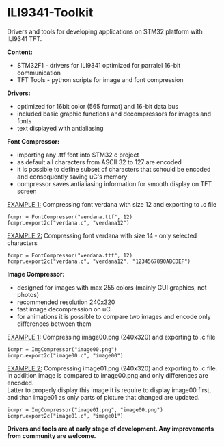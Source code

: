 # ILI9341-Toolkit
Drivers and tools for developing applications on STM32 platform with ILI9341 TFT.

<b>Content:</b>

* STM32F1	- drivers for ILI9341 optimized for parralel 16-bit communication
* TFT Tools	- python scripts for image and font compression


<b>Drivers:</b>

- optimized for 16bit color (565 format) and 16-bit data bus
- included basic graphic functions and decompressors for images and fonts
- text displayed with antialiasing


<b>Font Compressor:</b>

- importing any .ttf font into STM32 c project
- as default all characters from ASCII 32 to 127 are encoded
- it is possible to define subset of characters that schould be encoded and
  consequently saving uC's memory
- compressor saves antialiasing information for smooth display on TFT screen


<u>EXAMPLE 1:</u> Compressing font verdana with size 12 and exporting to .c file

	fcmpr = FontCompressor("verdana.ttf", 12)
	fcmpr.export2c("verdana.c", "verdana12")


<u>EXAMPLE 2:</u> Compressing font verdana with size 14 - only selected characters

	fcmpr = FontCompressor("verdana.ttf", 12)
	fcmpr.export2c("verdana.c", "verdana12", "1234567890ABCDEF")



<b>Image Compressor:</b>

- designed for images with max 255 colors (mainly GUI graphics, not photos)
- recommended resolution 240x320
- fast image decompression on uC
- for animations it is possible to compare two images and encode only
  differences between them



<u>EXAMPLE 1:</u> Compressing image00.png (240x320) and exporting to .c file

	icmpr = ImgCompressor("image00.png")
	icmpr.export2c("image00.c", "image00")

<u>EXAMPLE 2:</u> Compressing image01.png (240x320) and exporting to .c file.
	   In addition image is compared to image00.png and only differences are encoded.		   
	   Latter to properly display this image it is require to display image00 first, and
	   than image01 as only parts of picture that changed are updated.

		   
	icmpr = ImgCompressor("image01.png", "image00.png")
	icmpr.export2c("image01.c", "image01")


<b>Drivers and tools are at early stage of development. Any improvements from
community are welcome.</b>

